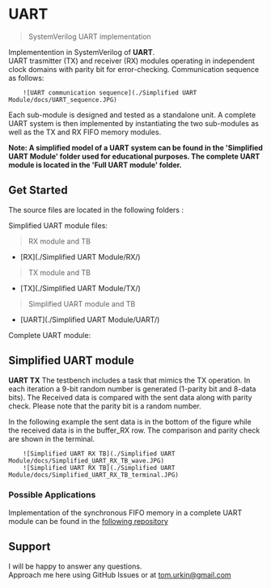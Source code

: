 # UART

> SystemVerilog UART implementation  

Implementention in SystemVerilog of __UART__.  
UART trasmitter (TX) and receiver (RX) modules operating in independent clock domains with parity bit for error-checking. Communication sequence as follows: 

		![UART communication sequence](./Simplified UART Module/docs/UART_sequence.JPG) 

Each sub-module is designed and tested as a standalone unit. A complete UART system is then implemented by instantiating the two sub-modules as well as the TX and RX FIFO memory modules.

**Note: 
A simplified model of a UART system can be found in the 'Simplified UART Module' folder used for educational purposes.
The complete UART module is located in the 'Full UART module' folder.**
## Get Started

The source files  are located in the following folders :

Simplified UART module files:
>RX module and TB
- [RX](./Simplified UART Module/RX/)
>TX module and TB
- [TX](./Simplified UART Module/TX/)
>Simplified UART module and TB
- [UART](./Simplified UART Module/UART/)

Complete UART module: 

## Simplified UART module

**UART TX**
The testbench includes a task that mimics the TX operation. In each iteration a 9-bit random number is generated (1-parity bit and 8-data bits). The Received data is compared with the sent data along with parity check. Please note that the parity bit is a random number.  
	
In the following example the sent data is in the bottom of the figure while the received data is in the buffer_RX row. The comparison and parity check are shown in the terminal. 

		![Simplified UART RX TB](./Simplified UART Module/docs/Simplified_UART_RX_TB_wave.JPG) 
		![Simplified UART RX TB](./Simplified UART Module/docs/Simplified_UART_RX_TB_terminal.JPG) 


### Possible Applications

Implementation of the synchronous FIFO memory in a complete UART module can be found in the [following repository]((./Synchronous_FIFO.sv))

## Support

I will be happy to answer any questions.  
Approach me here using GitHub Issues or at tom.urkin@gmail.com